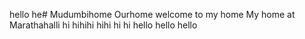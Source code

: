 hello
he# Mudumbihome
Ourhome
welcome to my home
My home at Marathahalli
hi
hihihi
hihi
hi
hi
hello
hello
hello
